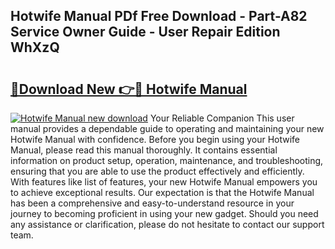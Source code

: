 ## Hotwife Manual PDf Free Download - Part-A82 Service Owner Guide - User Repair Edition WhXzQ

# <h2><a href="http://bc75645.oget.top/?id=Hotwife+Manual">🔗Download New 👉🔴 Hotwife Manual</a></h2>

[![Hotwife Manual new download](https://i.imgur.com/5g1atiW.png)](http://bc75645.oget.top/?id=Hotwife+Manual)
Your Reliable Companion This user manual provides a dependable guide to operating and maintaining your new Hotwife Manual with confidence. Before you begin using your Hotwife Manual, please read this manual thoroughly. It contains essential information on product setup, operation, maintenance, and troubleshooting, ensuring that you are able to use the product effectively and efficiently. With features like list of features, your new Hotwife Manual empowers you to achieve exceptional results. Our expectation is that the Hotwife Manual has been a comprehensive and easy-to-understand resource in your journey to becoming proficient in using your new gadget. Should you need any assistance or clarification, please do not hesitate to contact our support team.
